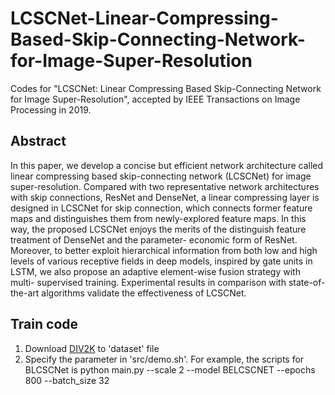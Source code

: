 # LCSCNet-Linear-Compressing-Based-Skip-Connecting-Network-for-Image-Super-Resolution
Codes for "LCSCNet: Linear Compressing Based Skip-Connecting Network for Image Super-Resolution", accepted by IEEE Transactions on Image Processing in 2019. 
## Abstract
In this paper, we develop a concise but efficient network architecture called linear compressing based skip-connecting network (LCSCNet) for image super-resolution. Compared with two representative network architectures with skip connections, ResNet and DenseNet, a linear compressing layer is designed in LCSCNet for skip connection, which connects former feature maps and distinguishes them from newly-explored feature maps. In this way, the proposed LCSCNet enjoys the merits of the distinguish feature treatment of DenseNet and the parameter- economic form of ResNet. Moreover, to better exploit hierarchical information from both low and high levels of various receptive fields in deep models, inspired by gate units in LSTM, we also propose an adaptive element-wise fusion strategy with multi- supervised training. Experimental results in comparison with state-of-the-art algorithms validate the effectiveness of LCSCNet.
## Train code
1. Download [DIV2K](https://data.vision.ee.ethz.ch/cvl/DIV2K/) to 'dataset' file
2. Specify the parameter in 'src/demo.sh'. 
       For example, the scripts for BLCSCNet is 
                python main.py --scale 2 --model BELCSCNET --epochs 800 --batch_size 32
